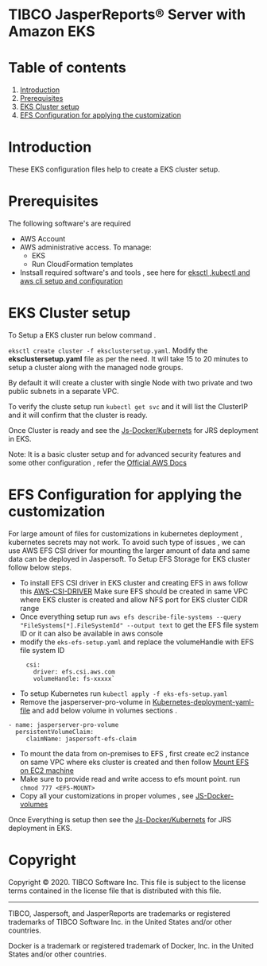 # TIBCO JasperReports&reg; Server with Amazon EKS

# Table of contents
1. [Introduction](#introduction)
1. [Prerequisites](#prerequisites)
1. [EKS Cluster setup](#eks-cluster-setup)
1. [EFS Configuration for applying the customization](#efs-setup-for-customization)
# Introduction
 These EKS configuration files help to create a EKS cluster setup.

# Prerequisites
The following software's are required 
- AWS Account
- AWS administrative access. To manage:
  - EKS
  - Run CloudFormation templates
- Instsall required software's and tools , see here for [eksctl ,kubectl and aws cli setup and configuration](https://docs.aws.amazon.com/eks/latest/userguide/getting-started-eksctl.html)

# EKS Cluster setup
 To Setup a EKS cluster run below command .
 
 `eksctl create cluster -f eksclustersetup.yaml`. Modify the **eksclustersetup.yaml** file as per the need. 
 It will take 15 to 20 minutes to setup a cluster along with the managed node groups. 
 
 By default it will create a cluster with single Node with  two private and two public subnets in a separate VPC.

To verify the cluste setup run `kubectl get svc` and it will list the ClusterIP and it will confirm that the cluster is ready.
 
 Once Cluster is ready and see the [Js-Docker/Kubernets](https://github.com/TIBCOSoftware/js-docker/tree/master/kubernetes) for JRS deployment in EKS.
 
 Note: It is a basic cluster setup and for advanced security features and some other configuration , refer the [Official AWS Docs](https://docs.aws.amazon.com/eks/latest/userguide/getting-started.html)

# EFS Configuration for applying the customization
   For large amount of files for customizations in kubernetes deployment , kubernetes secrets may not work. To avoid such type of issues , 
we can use AWS EFS CSI driver for mounting the larger amount of data and same data can be deployed in Jaspersoft.
To Setup EFS Storage for EKS cluster follow below steps.

- To install EFS CSI driver in EKS cluster and creating EFS in aws follow this [AWS-CSI-DRIVER](https://docs.aws.amazon.com/eks/latest/userguide/efs-csi.html)
Make sure EFS should be created in same VPC where EKS cluster is created and allow NFS port for EKS cluster CIDR range
- Once everything setup run `aws efs describe-file-systems --query "FileSystems[*].FileSystemId" --output text` to get the EFS file system ID or it can also be available in aws console
- modify the `eks-efs-setup.yaml` and replace the volumeHandle  with EFS file system ID
 ````
      csi:
        driver: efs.csi.aws.com
        volumeHandle: fs-xxxxx`    
````
- To setup Kubernetes run `kubectl apply -f eks-efs-setup.yaml`
- Remove the jasperserver-pro-volume in [Kubernetes-deployment-yaml-file](https://github.com/TIBCOSoftware/js-docker/blob/master/kubernetes/jasperreports-server-service-deployment.yaml)
and add below volume in volumes sections .
````
- name: jasperserver-pro-volume
  persistentVolumeClaim:
     claimName: jaspersoft-efs-claim
````
- To mount the data from on-premises to EFS , first create ec2 instance on same VPC where eks cluster is created and then follow [Mount EFS on EC2 machine](https://docs.aws.amazon.com/efs/latest/ug/wt1-test.html)
- Make sure to provide read and write access to efs mount point.  run `chmod 777 <EFS-MOUNT>`
- Copy all your customizations in proper volumes , see [JS-Docker-volumes](https://github.com/TIBCOSoftware/js-docker#jasperreports-server-volumes)

 Once Everything is setup then see the [Js-Docker/Kubernets](https://github.com/TIBCOSoftware/js-docker/tree/master/kubernetes) for JRS deployment in EKS.

# Copyright
Copyright &copy; 2020. TIBCO Software Inc.
This file is subject to the license terms contained
in the license file that is distributed with this file.
___

TIBCO, Jaspersoft, and JasperReports are trademarks or
registered trademarks of TIBCO Software Inc.
in the United States and/or other countries.

Docker is a trademark or registered trademark of Docker, Inc.
in the United States and/or other countries.
